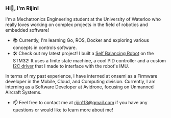 ### Hi👋, I'm Rijin!
I'm a Mechatronics Engineering student at the University of Waterloo who really loves working on complex projects in the field of robotics and embedded software!

- 📚 Currently, I'm learning Go, ROS, Docker and exploring various concepts in controls software. 
- 🛠️ Check out my latest project! I built a [Self Balancing Robot](https://github.com/rijin113/Self_Balancing_Robot) on the STM32! It uses a finite state machine, a cool PID controller and a custom [I2C driver](https://github.com/rijin113/MPU6050_I2C_Driver) that I made to interface with the robot's IMU.

In terms of my past experience, I have interned at onsemi as a Firmware developer in the Mobile, Cloud, and Computing division. Currently, I am interning as a Software Developer at Avidrone, focusing on Unmanned Aircraft Systems.

- 📫 Feel free to contact me at rijin113@gmail.com if you have any questions or would like to learn more about me!

<!--
- 🔭 I’m currently working on ...
- 🌱 I’m currently learning ROS, 
- 👯 I’m looking to collaborate on ...
- 🤔 I’m looking for help with ...
- 💬 Ask me about ...
- 📫 How to reach me: rijin113@gmail.com
- 😄 Pronouns: ...
- ⚡ Fun fact: ...
-->
